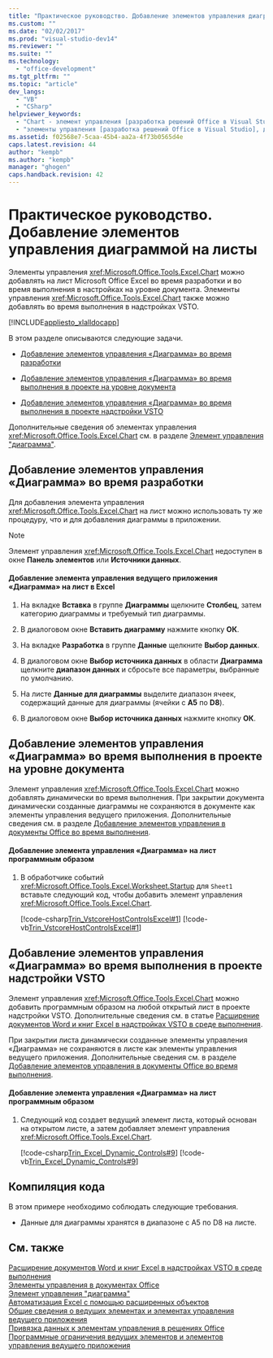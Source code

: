 ```yaml
---
title: "Практическое руководство. Добавление элементов управления диаграммой на листы"
ms.custom: ""
ms.date: "02/02/2017"
ms.prod: "visual-studio-dev14"
ms.reviewer: ""
ms.suite: ""
ms.technology: 
  - "office-development"
ms.tgt_pltfrm: ""
ms.topic: "article"
dev_langs: 
  - "VB"
  - "CSharp"
helpviewer_keywords: 
  - "Chart - элемент управления [разработка решений Office в Visual Studio], добавление к листам"
  - "элементы управления [разработка решений Office в Visual Studio], добавление к листам"
ms.assetid: f02568e7-5caa-45b4-aa2a-4f73b0565d4e
caps.latest.revision: 44
author: "kempb"
ms.author: "kempb"
manager: "ghogen"
caps.handback.revision: 42
---
```

# Практическое руководство. Добавление элементов управления диаграммой на листы
  Элементы управления <xref:Microsoft.Office.Tools.Excel.Chart> можно добавлять на лист Microsoft Office Excel во время разработки и во время выполнения в настройках на уровне документа.  Элементы управления <xref:Microsoft.Office.Tools.Excel.Chart> также можно добавлять во время выполнения в надстройках VSTO.  
  
 [!INCLUDE[appliesto_xlalldocapp](../vsto/includes/appliesto-xlalldocapp-md.md)]  
  
 В этом разделе описываются следующие задачи.  
  
-   [Добавление элементов управления «Диаграмма» во время разработки](#designtime)  
  
-   [Добавление элементов управления «Диаграмма» во время выполнения в проекте на уровне документа](#runtimedoclevel)  
  
-   [Добавление элементов управления «Диаграмма» во время выполнения в проекте надстройки VSTO](#runtimeaddin)  
  
 Дополнительные сведения об элементах управления <xref:Microsoft.Office.Tools.Excel.Chart> см. в разделе [Элемент управления "диаграмма"](../vsto/chart-control.md).  
  
##  <a name="designtime"></a> Добавление элементов управления «Диаграмма» во время разработки  
 Для добавления элемента управления <xref:Microsoft.Office.Tools.Excel.Chart> на лист можно использовать ту же процедуру, что и для добавления диаграммы в приложении.  
  
> [!NOTE]  
>  Элемент управления <xref:Microsoft.Office.Tools.Excel.Chart> недоступен в окне **Панель элементов** или **Источники данных**.  
  
#### Добавление элемента управления ведущего приложения «Диаграмма» на лист в Excel  
  
1.  На вкладке **Вставка** в группе **Диаграммы** щелкните **Столбец**, затем категорию диаграммы и требуемый тип диаграммы.  
  
2.  В диалоговом окне **Вставить диаграмму** нажмите кнопку **ОК**.  
  
3.  На вкладке **Разработка** в группе **Данные** щелкните **Выбор данных**.  
  
4.  В диалоговом окне **Выбор источника данных** в области **Диаграмма** щелкните **диапазон данных** и сбросьте все параметры, выбранные по умолчанию.  
  
5.  На листе **Данные для диаграммы** выделите диапазон ячеек, содержащий данные для диаграммы \(ячейки с **A5** по **D8**\).  
  
6.  В диалоговом окне **Выбор источника данных** нажмите кнопку **ОК**.  
  
##  <a name="runtimedoclevel"></a> Добавление элементов управления «Диаграмма» во время выполнения в проекте на уровне документа  
 Элемент управления <xref:Microsoft.Office.Tools.Excel.Chart> можно добавлять динамически во время выполнения.  При закрытии документа динамически созданные диаграммы не сохраняются в документе как элементы управления ведущего приложения.  Дополнительные сведения см. в разделе [Добавление элементов управления в документы Office во время выполнения](../vsto/adding-controls-to-office-documents-at-run-time.md).  
  
#### Добавление элемента управления «Диаграмма» на лист программным образом  
  
1.  В обработчике событий <xref:Microsoft.Office.Tools.Excel.Worksheet.Startup> для `Sheet1` вставьте следующий код, чтобы добавить элемент управления <xref:Microsoft.Office.Tools.Excel.Chart>.  
  
     [!code-csharp[Trin_VstcoreHostControlsExcel#1](../snippets/csharp/VS_Snippets_OfficeSP/Trin_VstcoreHostControlsExcel/CS/Sheet1.cs#1)]
     [!code-vb[Trin_VstcoreHostControlsExcel#1](../snippets/visualbasic/VS_Snippets_OfficeSP/Trin_VstcoreHostControlsExcel/VB/Sheet1.vb#1)]  
  
##  <a name="runtimeaddin"></a> Добавление элементов управления «Диаграмма» во время выполнения в проекте надстройки VSTO  
 Элемент управления <xref:Microsoft.Office.Tools.Excel.Chart> можно добавить программным образом на любой открытый лист в проекте надстройки VSTO.  Дополнительные сведения см. в статье [Расширение документов Word и книг Excel в надстройках VSTO в среде выполнения](../vsto/extending-word-documents-and-excel-workbooks-in-vsto-add-ins-at-run-time.md).  
  
 При закрытии листа динамически созданные элементы управления «Диаграмма» не сохраняются в листе как элементы управления ведущего приложения.  Дополнительные сведения см. в разделе [Добавление элементов управления в документы Office во время выполнения](../vsto/adding-controls-to-office-documents-at-run-time.md).  
  
#### Добавление элемента управления «Диаграмма» на лист программным образом  
  
1.  Следующий код создает ведущий элемент листа, который основан на открытом листе, а затем добавляет элемент управления <xref:Microsoft.Office.Tools.Excel.Chart>.  
  
     [!code-csharp[Trin_Excel_Dynamic_Controls#9](../snippets/csharp/VS_Snippets_OfficeSP/Trin_Excel_Dynamic_Controls/CS/ThisAddIn.cs#9)]
     [!code-vb[Trin_Excel_Dynamic_Controls#9](../snippets/visualbasic/VS_Snippets_OfficeSP/Trin_Excel_Dynamic_Controls/VB/ThisAddIn.vb#9)]  
  
## Компиляция кода  
 В этом примере необходимо соблюдать следующие требования.  
  
-   Данные для диаграммы хранятся в диапазоне с A5 по D8 на листе.  
  
## См. также  
 [Расширение документов Word и книг Excel в надстройках VSTO в среде выполнения](../vsto/extending-word-documents-and-excel-workbooks-in-vsto-add-ins-at-run-time.md)   
 [Элементы управления в документах Office](../vsto/controls-on-office-documents.md)   
 [Элемент управления "диаграмма"](../vsto/chart-control.md)   
 [Автоматизация Excel с помощью расширенных объектов](../vsto/automating-excel-by-using-extended-objects.md)   
 [Общие сведения о ведущих элементах и элементах управления ведущего приложения](../vsto/host-items-and-host-controls-overview.md)   
 [Привязка данных к элементам управления в решениях Office](../vsto/binding-data-to-controls-in-office-solutions.md)   
 [Программные ограничения ведущих элементов и элементов управления ведущего приложения](../vsto/programmatic-limitations-of-host-items-and-host-controls.md)  
  
  